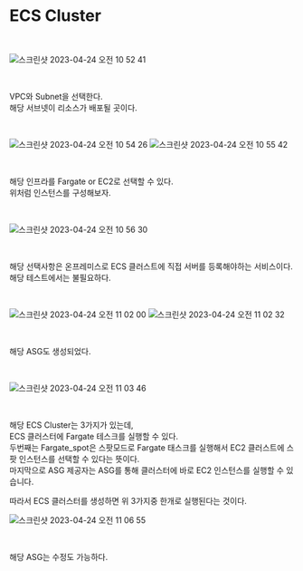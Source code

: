 # ECS Cluster

<br>

![스크린샷 2023-04-24 오전 10 52 41](https://user-images.githubusercontent.com/81137234/233881978-3e215edc-8b2c-42de-bb16-1732ddf056e9.png)

<br>

VPC와 Subnet을 선택한다.  
해당 서브넷이 리소스가 배포될 곳이다.

<br>

![스크린샷 2023-04-24 오전 10 54 26](https://user-images.githubusercontent.com/81137234/233882085-aeea7770-8a8a-4794-89b4-a64e71d0fd8e.png)
![스크린샷 2023-04-24 오전 10 55 42](https://user-images.githubusercontent.com/81137234/233882197-7b89e350-f856-49dd-aee0-cec78d3c13f0.png)

<br>

해당 인프라를 Fargate or EC2로 선택할 수 있다.  
위처럼 인스턴스를 구성해보자.

<br>

![스크린샷 2023-04-24 오전 10 56 30](https://user-images.githubusercontent.com/81137234/233882258-156701dd-8ff8-4341-bb1f-7ff13c9bcd9f.png)

<br>

해당 선택사항은 온프레미스로 ECS 클러스트에 직접 서버를 등록해야하는 서비스이다.  
해당 테스트에서는 불필요하다.

<br>

![스크린샷 2023-04-24 오전 11 02 00](https://user-images.githubusercontent.com/81137234/233882785-e36625e6-253e-4840-9857-59819687ec80.png)
![스크린샷 2023-04-24 오전 11 02 32](https://user-images.githubusercontent.com/81137234/233882837-1f506ca8-8ba7-4a51-93fb-bc89bf6942ef.png)

<br>

해당 ASG도 생성되었다.

<br>

![스크린샷 2023-04-24 오전 11 03 46](https://user-images.githubusercontent.com/81137234/233882949-6243a972-9fce-4cf7-a9a1-38bac021ae54.png)

<br>

해당 ECS Cluster는 3가지가 있는데,  
ECS 클러스터에 Fargate 테스크를 실행할 수 있다.  
두번째는 Fargate_spot은 스팟모드로 Fargate 태스크를 실행해서 EC2 클러스트에 스팟 인스턴스를 선택할 수 있다는 뜻이다.  
마지막으로 ASG 제공자는 ASG를 통해 클러스터에 바로 EC2 인스턴스를 실행할 수 있습니다.

따라서 ECS 클러스터를 생성하면 위 3가지중 한개로 실행된다는 것이다.
<br>

![스크린샷 2023-04-24 오전 11 06 55](https://user-images.githubusercontent.com/81137234/233883521-c18a4107-e80f-4552-b245-2ec55d3411c8.png)

<br>

해당 ASG는 수정도 가능하다.

<br>
